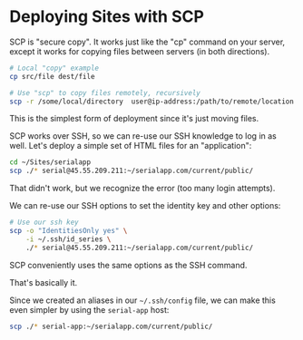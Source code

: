 # Deploying Sites with SCP

SCP is "secure copy". It works just like the "cp" command on your server, except it works for copying files between servers (in both directions).

```bash
# Local "copy" example
cp src/file dest/file

# Use "scp" to copy files remotely, recursively
scp -r /some/local/directory  user@ip-address:/path/to/remote/location
```

This is the simplest form of deployment since it's just moving files.

SCP works over SSH, so we can re-use our SSH knowledge to log in as well. Let's deploy a simple set of HTML files for an "application":

```bash
cd ~/Sites/serialapp
scp ./* serial@45.55.209.211:~/serialapp.com/current/public/
```

That didn't work, but we recognize the error (too many login attempts).

We can re-use our SSH options to set the identity key and other options:

```bash
# Use our ssh key
scp -o "IdentitiesOnly yes" \
    -i ~/.ssh/id_series \
    ./* serial@45.55.209.211:~/serialapp.com/current/public/
```

SCP conveniently uses the same options as the SSH command.

That's basically it. 

Since we created an aliases in our `~/.ssh/config` file, we can make this even simpler by using the `serial-app` host:

```bash
scp ./* serial-app:~/serialapp.com/current/public/
```





